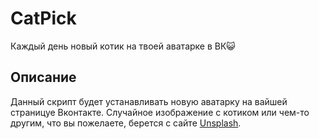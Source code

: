 # CatPick
Каждый день новый котик на твоей аватарке в ВК😺

## Описание
Данный скрипт будет устанавливать новую аватарку на вайшей страницуе Вконтакте. Случайное изображение с котиком или чем-то другим, что вы пожелаете, берется с сайте [Unsplash](https://unsplash.com/).
